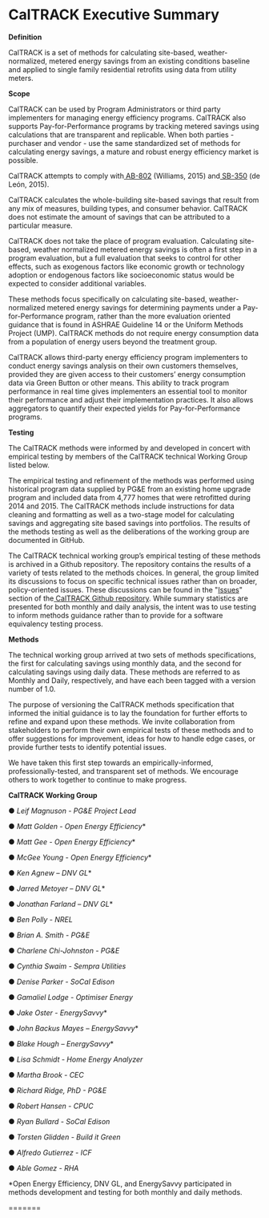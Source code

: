 # **CalTRACK Executive Summary**


**Definition**


CalTRACK is a set of methods for calculating site-based, weather-normalized, metered energy savings from an existing conditions baseline and applied to single family residential retrofits using data from utility meters.


**Scope**


CalTRACK can be used by Program Administrators or third party implementers for managing energy efficiency programs. CalTRACK also supports Pay-for-Performance programs by tracking metered savings using calculations that are transparent and replicable. When both parties - purchaser and vendor - use the same standardized set of methods for calculating energy savings, a mature and robust energy efficiency market is possible.



CalTRACK attempts to comply with[ AB-802](https://leginfo.legislature.ca.gov/faces/billNavClient.xhtml?bill_id=201520160AB802) (Williams, 2015) and[ SB-350](https://leginfo.legislature.ca.gov/faces/billNavClient.xhtml?bill_id=201520160SB350) (de León, 2015).



CalTRACK calculates the whole-building site-based savings that result from any mix of measures, building types, and consumer behavior. CalTRACK does not estimate the amount of savings that can be attributed to a particular measure.



CalTRACK does not take the place of program evaluation. Calculating site-based, weather normalized metered energy savings is often a first step in a program evaluation, but a full evaluation that seeks to control for other effects, such as exogenous factors like economic growth or technology adoption or endogenous factors like socioeconomic status would be expected to consider additional variables.



These methods focus specifically on calculating site-based, weather-normalized metered energy savings for determining payments under a Pay-for-Performance program, rather than the more evaluation oriented guidance that is found in ASHRAE Guideline 14 or the Uniform Methods Project (UMP). CalTRACK methods do not require energy consumption data from a population of energy users beyond the treatment group.



CalTRACK allows third-party energy efficiency program implementers to conduct energy savings analysis on their own customers themselves, provided they are given access to their customers’ energy consumption data via Green Button or other means. This ability to track program performance in real time gives implementers an essential tool to monitor their performance and adjust their implementation practices. It also allows aggregators to quantify their expected yields for Pay-for-Performance programs.



**Testing**



The CalTRACK methods were informed by and developed in concert with empirical testing by members of the CalTRACK technical Working Group listed below.



The empirical testing and refinement of the methods was performed using historical program data supplied by PG&E from an existing home upgrade program and included data from 4,777 homes that were retrofitted during 2014 and 2015. The CalTRACK methods include instructions for data cleaning and formatting as well as a two-stage model for calculating savings and aggregating site based savings into portfolios. The results of the methods testing as well as the deliberations of the working group are documented in GitHub.



The CalTRACK technical working group’s empirical testing of these methods is archived in a Github repository. The repository contains the results of a variety of tests related to the methods choices. In general, the group limited its discussions to focus on specific technical issues rather than on broader, policy-oriented issues. These discussions can be found in the "[Issues](https://github.com/impactlab/caltrack/issues?utf8=%E2%9C%93&q=is%3Aissue)" section of the[ CalTRACK Github repository](https://github.com/impactlab/caltrack). While summary statistics are presented for both monthly and daily analysis, the intent was to use testing to inform methods guidance rather than to provide for a software equivalency testing process.




**Methods**



The technical working group arrived at two sets of methods specifications, the first for calculating savings using monthly data, and the second for calculating savings using daily data. These methods are referred to as Monthly and Daily, respectively, and have each been tagged with a version number of 1.0.



The purpose of versioning the CalTRACK methods specification that informed the initial guidance is to lay the foundation for further efforts to refine and expand upon these methods. We invite collaboration from stakeholders to perform their own empirical tests of these methods and to offer suggestions for improvement, ideas for how to handle edge cases, or provide further tests to identify potential issues.



We have taken this first step towards an empirically-informed, professionally-tested, and transparent set of methods. We encourage others to work together to continue to make progress.



**CalTRACK Working Group**



●   *Leif Magnuson - PG&E Project Lead*

●  	*Matt Golden - Open Energy Efficiency**

●  	*Matt Gee - Open Energy Efficiency**

●  	*McGee Young - Open Energy Efficiency**

●  	*Ken Agnew – DNV GL**

●  	*Jarred Metoyer – DNV GL**

●  	*Jonathan Farland – DNV GL**

●  	*Ben Polly - NREL*

●  	*Brian A. Smith - PG&E*

●  	*Charlene Chi-Johnston - PG&E*

●  	*Cynthia Swaim - Sempra Utilities​*

●  	*Denise Parker - SoCal Edison*

●  	*Gamaliel Lodge - Optimiser Energy*

●  	*Jake Oster -  EnergySavvy**

●  	*John Backus Mayes – EnergySavvy**

●  	*Blake Hough – EnergySavvy**

●  	*Lisa Schmidt - Home Energy Analyzer*

●  	*Martha Brook - CEC*

●  	*Richard Ridge, PhD - PG&E*

●  	*Robert Hansen - CPUC*

●  	*Ryan Bullard - SoCal Edison*

●  	*Torsten Glidden - Build it Green*

●   *Alfredo Gutierrez - ICF*

●   *Able Gomez - RHA*



*Open Energy Efficiency, DNV GL, and EnergySavvy participated in methods development and testing for both monthly and daily methods.


=======

